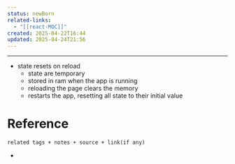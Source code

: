 ```yaml
---
status: newBorn
related-links:
  - "[[react-MOC]]"
created: 2025-04-22T16:44
updated: 2025-04-24T21:56
---
```

---

- state resets on reload
	- state are temporary
	- stored in ram when the app is running
	- reloading the page clears the memory
	- restarts the app, resetting all state to their initial value


# Reference
`related tags + notes + source + link(if any)`
 

- 